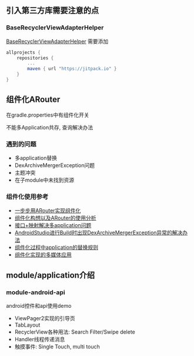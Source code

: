 ## 引入第三方库需要注意的点
### BaseRecyclerViewAdapterHelper
[BaseRecyclerViewAdapterHelper](https://github.com/CymChad/BaseRecyclerViewAdapterHelper/wiki) 需要添加
```gradle
allprojects {
	repositories {
		...
		maven { url "https://jitpack.io" }
	}
}
```

## 组件化ARouter
在gradle.properties中有组件化开关

不能多Application共存, 查询解决办法

### 遇到的问题
- 多application替换
- DexArchiveMergerException问题
- 主题冲突
- 在子module中未找到资源

### 组件化使用参考
- [一步步用ARouter实现组件化](https://www.codetd.com/article/11007754)
- [组件化构想以及ARouter的使用分析](https://www.jianshu.com/p/5b318df8b6f6)
- [接口+映射解决多application问题](https://www.jianshu.com/p/b9766b1a9c31)
- [AndroidStudio进行Build时出现DexArchiveMergerException异常的解决办法](https://blog.csdn.net/zgd826237710/article/details/79456202)
- [组件化过程中application的替换规则](https://blog.csdn.net/baidu_31093133/article/details/94633316)
- [组件化实现的多媒体应用](https://github.com/guofudong/KotlinAndroid)

## module/application介绍
### module-android-api
android控件和api使用demo
- ViewPager2实现的引导页
- TabLayout
- RecyclerView各种用法: Search Filter/Swipe delete
- Handler线程传递消息
- 触摸事件: Single Touch, multi touch

